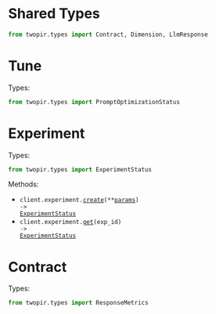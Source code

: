 # Shared Types

```python
from twopir.types import Contract, Dimension, LlmResponse
```

# Tune

Types:

```python
from twopir.types import PromptOptimizationStatus
```

# Experiment

Types:

```python
from twopir.types import ExperimentStatus
```

Methods:

- <code title="post /experiments/">client.experiment.<a href="./src/twopir/resources/experiment.py">create</a>(\*\*<a href="src/twopir/types/experiment_create_params.py">params</a>) -> <a href="./src/twopir/types/experiment_status.py">ExperimentStatus</a></code>
- <code title="get /experiments/{exp_id}">client.experiment.<a href="./src/twopir/resources/experiment.py">get</a>(exp_id) -> <a href="./src/twopir/types/experiment_status.py">ExperimentStatus</a></code>

# Contract

Types:

```python
from twopir.types import ResponseMetrics
```
